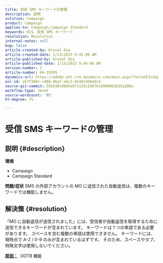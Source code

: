 ```yaml
---
title: 受信 SMS キーワードの管理
description: 説明
solution: Campaign
product: Campaign
applies-to: Campaign,Campaign Standard
keywords: KCS、受信 SMS キーワード
resolution: Resolution
internal-notes: null
bug: false
article-created-by: Krunal Oza
article-created-date: 1/13/2023 9:41:09 AM
article-published-by: Krunal Oza
article-published-date: 1/13/2023 9:46:46 AM
version-number: 2
article-number: KA-19395
dynamics-url: https://adobe-ent.crm.dynamics.com/main.aspx?forceUCI=1&pagetype=entityrecord&etn=knowledgearticle&id=aff6aa66-2693-ed11-aad1-6045bd006793
exl-id: a57f368c-c486-4baf-abc2-85a0c456ddc4
source-git-commit: 55b5d0c08d5e671133c25675cb980001635a280a
workflow-type: tm+mt
source-wordcount: '95'
ht-degree: 7%

---
```


# 受信 SMS キーワードの管理

## 説明 {#description}

<b>環境</b>
- Campaign
- Campaign Standard



<b>問題/症状</b>
SMS の外部アカウントの MO に送信された自動返信は、複数のキーワードでは機能しません。


## 解決策 {#resolution}


「MO に自動返信が送信されました」には、受信者が自動返信を取得するために送信できるキーワードが含まれています。 キーワードは 1 つの単語である必要があります。 スペースを含む複数の単語は使用できません。 キーワードには、現時点で A-Z / 0-9 のみが含まれているはずです。 そのため、スペースやタブ、特殊文字は使用しないでください。

<b><u>原因：</u></b>  OOTB 機能
